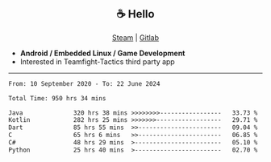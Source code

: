 <h2 align="center"> ☕ Hello </h2>

<p align="center">
  <a href="https://steamcommunity.com/id/Niforances/">Steam</a> |
  <a href="https://gitlab.com/niforances">Gitlab</a>
</p>

 - **Android / Embedded Linux / Game Development**
 - Interested in Teamfight-Tactics third party app

------

<!--START_SECTION:waka-->

```txt
From: 10 September 2020 - To: 22 June 2024

Total Time: 950 hrs 34 mins

Java              320 hrs 38 mins >>>>>>>>-----------------   33.73 %
Kotlin            282 hrs 25 mins >>>>>>>------------------   29.71 %
Dart              85 hrs 55 mins  >>-----------------------   09.04 %
C                 65 hrs 6 mins   >>-----------------------   06.85 %
C#                48 hrs 29 mins  >------------------------   05.10 %
Python            25 hrs 40 mins  >------------------------   02.70 %
```

<!--END_SECTION:waka-->
